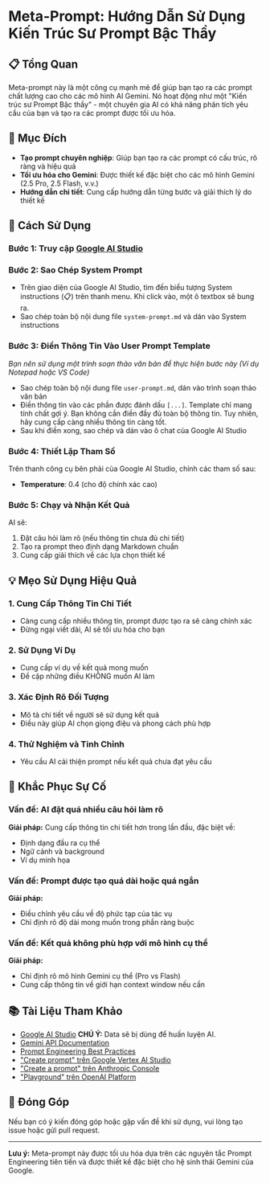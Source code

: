 # Meta-Prompt: Hướng Dẫn Sử Dụng Kiến Trúc Sư Prompt Bậc Thầy

## 📋 Tổng Quan

Meta-prompt này là một công cụ mạnh mẽ để giúp bạn tạo ra các prompt chất lượng cao cho các mô hình AI Gemini. Nó hoạt động như một "Kiến trúc sư Prompt Bậc thầy" - một chuyên gia AI có khả năng phân tích yêu cầu của bạn và tạo ra các prompt được tối ưu hóa.

## 🎯 Mục Đích

* **Tạo prompt chuyên nghiệp**: Giúp bạn tạo ra các prompt có cấu trúc, rõ ràng và hiệu quả
* **Tối ưu hóa cho Gemini**: Được thiết kế đặc biệt cho các mô hình Gemini (2.5 Pro, 2.5 Flash, v.v.)
* **Hướng dẫn chi tiết**: Cung cấp hướng dẫn từng bước và giải thích lý do thiết kế

## 🚀 Cách Sử Dụng

### Bước 1: Truy cập [Google AI Studio](https://aistudio.google.com/prompts/new_chat)

### Bước 2: Sao Chép System Prompt

* Trên giao diện của Google AI Studio, tìm đến biểu tượng System instructions (📋) trên thanh menu. Khi click vào, một ô textbox sẽ bung ra.
* Sao chép toàn bộ nội dung file `system-prompt.md` và dán vào System instructions

### Bước 3: Điền Thông Tin Vào User Prompt Template

_Bạn nên sử dụng một trình soạn thảo văn bản để thực hiện bước này (Ví dụ Notepad hoặc VS Code)_
* Sao chép toàn bộ nội dung file `user-prompt.md`, dán vào trình soạn thảo văn bản
* Điền thông tin vào các phần được đánh dấu `[...]`. Template chỉ mang tính chất gợi ý. Bạn không cần điền đầy đủ toàn bộ thông tin. Tuy nhiên, hãy cung cấp càng nhiều thông tin càng tốt.
* Sau khi điền xong, sao chép và dán vào ô chat của Google AI Studio

### Bước 4: Thiết Lập Tham Số

Trên thanh công cụ bên phải của Google AI Studio, chỉnh các tham số sau:
* **Temperature**: 0.4 (cho độ chính xác cao)

### Bước 5: Chạy và Nhận Kết Quả

AI sẽ:

1. Đặt câu hỏi làm rõ (nếu thông tin chưa đủ chi tiết)
2. Tạo ra prompt theo định dạng Markdown chuẩn
3. Cung cấp giải thích về các lựa chọn thiết kế

## 💡 Mẹo Sử Dụng Hiệu Quả

### 1. Cung Cấp Thông Tin Chi Tiết

- Càng cung cấp nhiều thông tin, prompt được tạo ra sẽ càng chính xác
- Đừng ngại viết dài, AI sẽ tối ưu hóa cho bạn

### 2. Sử Dụng Ví Dụ

- Cung cấp ví dụ về kết quả mong muốn
- Đề cập những điều KHÔNG muốn AI làm

### 3. Xác Định Rõ Đối Tượng

- Mô tả chi tiết về người sẽ sử dụng kết quả
- Điều này giúp AI chọn giọng điệu và phong cách phù hợp

### 4. Thử Nghiệm và Tinh Chỉnh

- Yêu cầu AI cải thiện prompt nếu kết quả chưa đạt yêu cầu

## 🔧 Khắc Phục Sự Cố

### Vấn đề: AI đặt quá nhiều câu hỏi làm rõ

**Giải pháp:** Cung cấp thông tin chi tiết hơn trong lần đầu, đặc biệt về:
- Định dạng đầu ra cụ thể
- Ngữ cảnh và background
- Ví dụ minh họa

### Vấn đề: Prompt được tạo quá dài hoặc quá ngắn

**Giải pháp:** 

- Điều chỉnh yêu cầu về độ phức tạp của tác vụ
- Chỉ định rõ độ dài mong muốn trong phần ràng buộc

### Vấn đề: Kết quả không phù hợp với mô hình cụ thể

**Giải pháp:**

- Chỉ định rõ mô hình Gemini cụ thể (Pro vs Flash)
- Cung cấp thông tin về giới hạn context window nếu cần

## 📚 Tài Liệu Tham Khảo

- [Google AI Studio](https://aistudio.google.com/) **CHÚ Ý:** Data sẽ bị dùng để huấn luyện AI.
- [Gemini API Documentation](https://ai.google.dev/)
- [Prompt Engineering Best Practices](https://ai.google.dev/docs/prompt_best_practices)
- ["Create prompt" trên Google Vertex AI Studio](https://console.cloud.google.com/vertex-ai/studio/multimodal)
- ["Create a prompt" trên Anthropic Console](https://console.anthropic.com/workbench/new)
- ["Playground" trên OpenAI Platform](https://platform.openai.com/playground)

## 🤝 Đóng Góp

Nếu bạn có ý kiến đóng góp hoặc gặp vấn đề khi sử dụng, vui lòng tạo issue hoặc gửi pull request.

---

**Lưu ý:** Meta-prompt này được tối ưu hóa dựa trên các nguyên tắc Prompt Engineering tiên tiến và được thiết kế đặc biệt cho hệ sinh thái Gemini của Google.
